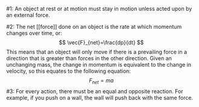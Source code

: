 #1: An object at rest or at motion must stay in motion unless acted upon by an external force.

#2: The net [[force]] done on an object is the rate at which momentum changes over time, or:
$$
\vec{F}_{net}=\frac{dp}{dt}
$$
This means that an object will only move if there is a prevailing force in a direction that is greater than forces in the other direction. Given an unchanging mass, the change in momentum is equivalent to the change in velocity, so this equates to the following equation:
$$
F_{net}=ma
$$
#3: For every action, there must be an equal and opposite reaction. For example, if you push on a wall, the wall will push back with the same force.
